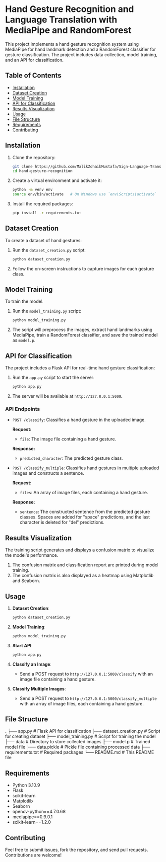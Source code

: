 # Hand Gesture Recognition and Language Translation with MediaPipe and RandomForest

This project implements a hand gesture recognition system using MediaPipe for hand landmark detection and a RandomForest classifier for gesture classification. The project includes data collection, model training, and an API for classification.

## Table of Contents
- [Installation](#installation)
- [Dataset Creation](#dataset-creation)
- [Model Training](#model-training)
- [API for Classification](#api-for-classification)
- [Results Visualization](#results-visualization)
- [Usage](#usage)
- [File Structure](#file-structure)
- [Requirements](#requirements)
- [Contributing](#contributing)

## Installation

1. Clone the repository:
    ```bash
    git clone https://github.com/MalikZohaibMustafa/Sign-Language-Translation.git
    cd hand-gesture-recognition
    ```

2. Create a virtual environment and activate it:
    ```bash
    python -m venv env
    source env/bin/activate   # On Windows use `env\Scripts\activate`
    ```

3. Install the required packages:
    ```bash
    pip install -r requirements.txt
    ```

## Dataset Creation

To create a dataset of hand gestures:

1. Run the `dataset_creation.py` script:
    ```bash
    python dataset_creation.py
    ```

2. Follow the on-screen instructions to capture images for each gesture class.

## Model Training

To train the model:

1. Run the `model_training.py` script:
    ```bash
    python model_training.py
    ```

2. The script will preprocess the images, extract hand landmarks using MediaPipe, train a RandomForest classifier, and save the trained model as `model.p`.

## API for Classification

The project includes a Flask API for real-time hand gesture classification:

1. Run the `app.py` script to start the server:
    ```bash
    python app.py
    ```

2. The server will be available at `http://127.0.0.1:5000`.

### API Endpoints

- `POST /classify`: Classifies a hand gesture in the uploaded image.

    **Request:**
    - `file`: The image file containing a hand gesture.

    **Response:**
    - `predicted_character`: The predicted gesture class.

- `POST /classify_multiple`: Classifies hand gestures in multiple uploaded images and constructs a sentence.

    **Request:**
    - `files`: An array of image files, each containing a hand gesture.

    **Response:**
    - `sentence`: The constructed sentence from the predicted gesture classes. Spaces are added for "space" predictions, and the last character is deleted for "del" predictions.

## Results Visualization

The training script generates and displays a confusion matrix to visualize the model's performance.

1. The confusion matrix and classification report are printed during model training.
2. The confusion matrix is also displayed as a heatmap using Matplotlib and Seaborn.

## Usage

1. **Dataset Creation**:
    ```bash
    python dataset_creation.py
    ```

2. **Model Training**:
    ```bash
    python model_training.py
    ```

3. **Start API**:
    ```bash
    python app.py
    ```

4. **Classify an Image**:
    - Send a POST request to `http://127.0.0.1:5000/classify` with an image file containing a hand gesture.

5. **Classify Multiple Images**:
    - Send a POST request to `http://127.0.0.1:5000/classify_multiple` with an array of image files, each containing a hand gesture.

## File Structure
.
├── app.py # Flask API for classification
├── dataset_creation.py # Script for creating dataset
├── model_training.py # Script for training the model
├── data # Directory to store collected images
├── model.p # Trained model file
├── data.pickle # Pickle file containing processed data
├── requirements.txt # Required packages
└── README.md # This README file


## Requirements

- Python 3.10.9
- Flask
- scikit-learn
- Matplotlib
- Seaborn
- opencv-python==4.7.0.68
- mediapipe==0.9.0.1
- scikit-learn==1.2.0


## Contributing
Feel free to submit issues, fork the repository, and send pull requests. Contributions are welcome!

